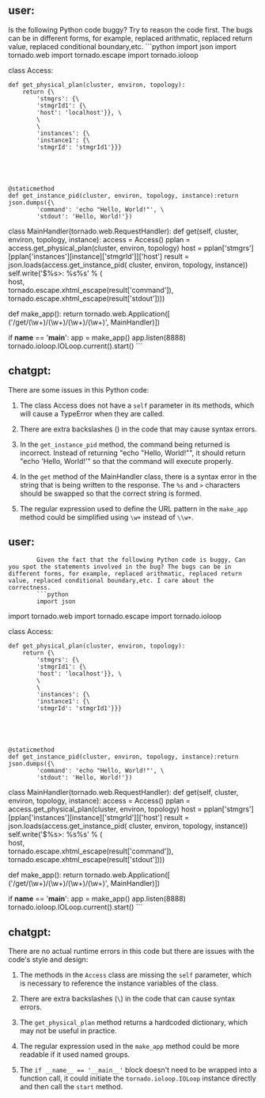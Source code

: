 

## user: 

Is the following Python code buggy? Try to reason the code first. The bugs can be in different forms, for example, replaced arithmatic, replaced return value, replaced conditional boundary,etc.
            ```python
            import json
import tornado.web
import tornado.escape
import tornado.ioloop

class Access:
    
    def get_physical_plan(cluster, environ, topology):
        return {\
            'stmgrs': {\
            'stmgrId1': {\
            'host': 'localhost'}}, \
            \
            \
            'instances': {\
            'instance1': {\
            'stmgrId': 'stmgrId1'}}}
    
    
    
    
    
    @staticmethod
    def get_instance_pid(cluster, environ, topology, instance):return json.dumps({\
            'command': 'echo "Hello, World!"', \
            'stdout': 'Hello, World!'})



class MainHandler(tornado.web.RequestHandler):
    def get(self, cluster, environ, topology, instance):
        access = Access()
        pplan = access.get_physical_plan(cluster, environ, topology)
        host = pplan['stmgrs'][pplan['instances'][instance]['stmgrId']]['host']
        result = json.loads(access.get_instance_pid(
            cluster, environ, topology, instance))
        self.write('$%s>: %s%s' % (\
            host, \
            tornado.escape.xhtml_escape(result['command']), \
            tornado.escape.xhtml_escape(result['stdout'])))


def make_app():
    return tornado.web.Application([\
        ('/get/(\\w+)/(\\w+)/(\\w+)/(\\w+)', MainHandler)])



if __name__ == '__main__':
    app = make_app()
    app.listen(8888)
    tornado.ioloop.IOLoop.current().start()
            ```
            

## chatgpt: 

There are some issues in this Python code:

1. The class Access does not have a `self` parameter in its methods, which will cause a TypeError when they are called.

2. There are extra backslashes (\) in the code that may cause syntax errors.

3. In the `get_instance_pid` method, the command being returned is incorrect. Instead of returning "echo "Hello, World!"", it should return "echo 'Hello, World!'" so that the command will execute properly.

4. In the `get` method of the MainHandler class, there is a syntax error in the string that is being written to the response. The `%s` and `>` characters should be swapped so that the correct string is formed.

5. The regular expression used to define the URL pattern in the `make_app` method could be simplified using `\w+` instead of `\\w+`.

## user: 


            Given the fact that the following Python code is buggy, Can you spot the statements involved in the bug? The bugs can be in different forms, for example, replaced arithmatic, replaced return value, replaced conditional boundary,etc. I care about the correctness.
            ```python
            import json
import tornado.web
import tornado.escape
import tornado.ioloop

class Access:
    
    def get_physical_plan(cluster, environ, topology):
        return {\
            'stmgrs': {\
            'stmgrId1': {\
            'host': 'localhost'}}, \
            \
            \
            'instances': {\
            'instance1': {\
            'stmgrId': 'stmgrId1'}}}
    
    
    
    
    
    @staticmethod
    def get_instance_pid(cluster, environ, topology, instance):return json.dumps({\
            'command': 'echo "Hello, World!"', \
            'stdout': 'Hello, World!'})



class MainHandler(tornado.web.RequestHandler):
    def get(self, cluster, environ, topology, instance):
        access = Access()
        pplan = access.get_physical_plan(cluster, environ, topology)
        host = pplan['stmgrs'][pplan['instances'][instance]['stmgrId']]['host']
        result = json.loads(access.get_instance_pid(
            cluster, environ, topology, instance))
        self.write('$%s>: %s%s' % (\
            host, \
            tornado.escape.xhtml_escape(result['command']), \
            tornado.escape.xhtml_escape(result['stdout'])))


def make_app():
    return tornado.web.Application([\
        ('/get/(\\w+)/(\\w+)/(\\w+)/(\\w+)', MainHandler)])



if __name__ == '__main__':
    app = make_app()
    app.listen(8888)
    tornado.ioloop.IOLoop.current().start()
            ```
            

## chatgpt: 

There are no actual runtime errors in this code but there are issues with the code's style and design:

1. The methods in the `Access` class are missing the `self` parameter, which is necessary to reference the instance variables of the class.

2. There are extra backslashes (`\`) in the code that can cause syntax errors.

3. The `get_physical_plan` method returns a hardcoded dictionary, which may not be useful in practice.

4. The regular expression used in the `make_app` method could be more readable if it used named groups.

5. The `if __name__ == '__main__'` block doesn't need to be wrapped into a function call, it could initiate the `tornado.ioloop.IOLoop` instance directly and then call the `start` method.